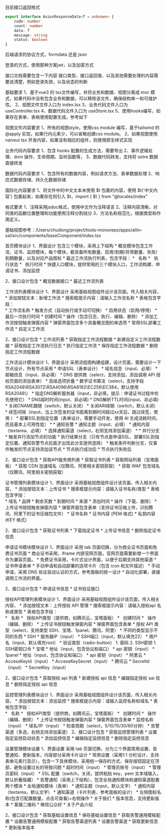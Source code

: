 

目前接口返回格式
```ts
export interface AxiosResponseData<T = unknown> {
	code: number
	count: number
	data: T
	message: string
	status: boolean
}
```

后端请求的协议方式，formdata 还是 json

登录的方式，使用那种方案jwt，以及加密方式

接口文档需要包含一下内容
接口类型、接口返回值、以及其他需要处理的内容需要说清楚，例如登录失效，以及状态的判断




基础要求
1、基于vue3 的 tsx文件编写，并将业务和数据、视图分离成 mvc 模式，如果代码中没有包含业务和数据，可以移除该文件，确保结构单一和可维护性。
2、视图文件文件入口为 index.tsx
3、业务代码文件入口为 useController.tsx
4、数据代码文件入口为 useStore.tsx
5、使用hooks编写，如果存在表单、表格使用配置生成。参考如下
	

视图文件内容要求
1、所有的视图style，使用css module 编写，基于tailwind 的@apply 实现，如果行内元素少，可以省略创建css module。
2、如果视图使用naiveui tsx 开发内容，如果没有相应的组件，则使用原生样式实现

业务代码内容要求
1、包含 hooks 配置的生成方法，需要导出
2、事件逻辑处理、dom 操作、生命周期、监听函数等，
3、数据代码转发，支持将 sotre 数据直接转发

数据代码内容要求
1、包含所有的数据内容，例如请求方法、表单数据处理
2、响应式数据存储、持久化数据存储

国际化内容要求
1、将文件中的中文文本未使用 $t 包裹的内容，使用 $t('中文内容') 包裹起来，如果存在则引入 $t，import { $t } from "@locales/index"

格式要求
1、注释采用jsdoc格式，使用中文作为注释语言
2、注释内容清晰，对同类的函数位置整理和功能使用注释分割线分
3、方法名称规范化，根据类型和作用定义。




基础视图参考：/Users/chudong/project/tools-monorepo/apps/allin-ssl/src/components/baseComponent/index.tsx


首页模块设计
1、界面设计
	包含三个模块，采用上下结构
    * 概览模块包含工作流、证书、监控模块，每个模块，都具备所有数量、启用/到期/异常数量、失败/到期数量，以及对应产品图标
    * 最近工作流执行列表，包含字段：
        *   名称
        *   执行状态
        *   执行时间
    * 快捷入口模块，提供常用的三个模块入口，工作流构建、申请证书、添加监控

2、接口设计包含
    * 概览数据接口
    * 最近工作流列表

工作流列表模块设计
1、界面设计
	采用基础视图组件设计该页面，传入相关内容，
    * 添加按钮文本：新增工作流
    * 搜索框提示内容：请输入工作流名称
    * 表格包含字段：  
        * 工作流名称
        * 触发方式（自动执行或手动可切换）
        * 启用状态（启用/停用）
        * 最后一次执行时间
        * 创建时间
        * 操作（包含日志、执行、编辑、删除）
    * 添加工作流按钮触发弹窗内容
        * 弹窗界面包含多个具备概览图的单选项
            * 常用SSL部署工作流
            * 自定义工作流

2、接口设计包含
    * 工作流列表
    * 获取指定工作流程数据
    * 新建自定义工作流程数据
    * 获取指定工作流执行日志
    * 执行指定工作流
    * 保存指定工作流程数据
    * 删除指定工作流程数据


工作流设计模块设计
1、界面设计
	采用流程图构建组建，设计页面，需要设计一下节点设计，所有节点采用
    * 申请SSL（表单设计）
        * 域名信息（input、必填）
        * 邮箱信息（input、非必填）
        * DNS 提供商（select，支持添加，添加调用 API 授权页面的添加表单）
        * 高级选项折叠
            * 数字证书算法（select，支持字段RSA2048\RSA3072\RSA4096\RSA8192\EC256\EC384，默认使用RSA2048\）
            * 指定DNS解析服务器（input，非必填，提示：申请证书过程中优先使用它）
            * DNS超时时间(input、非必填)
            * DNS解析TTL时间(input、非必填)
            * 关闭CNAME跟随（switch，默认关闭）
            * 关闭ARI续期（switch，默认关闭）
            * 续签间隔（input，当上次签发的证书距离到期时间超过xx天后，跳过续签，使用 ）
    * 部署SSL到指定位置（表单设计，需要手动开发，使用 AI 生成消耗时间，而且基本上可用性低）
        * 
    * 通知告警
        * 通知主题（input、必填）
        * 通知内容（textarea、必填）
        * 选择通知渠道（select，右侧支持添加渠道）
        * 
    * 并行分支
        * 触发并行添加节点的功能
    * 执行结果分支（只有节点是申请SSL、部署SSL到指定位置、通知告警节点后面才出现此分支提供选择）
        * 触发条件判断分支，仅事件触发的节点支持添加该节点
        * 节点执行成功后
        * 节点执行失败后

2、接口设计包含
    * 获取API服务商列表
    * 获取证书列表
    * 获取网站列表（宝塔面板）
    * 获取 CDN 加速域名（仅腾讯、阿里相关密钥获取）
    * 获取 WAF 包含域名（仅腾讯、阿里相关密钥获取）


证书管理列表模块设计
1、界面设计
	采用基础视图组件设计该页面，传入相关内容，
    * 添加按钮文本：上传证书
    * 搜索框提示内容：请输入证书名称/类型
    * 表格包含字段：  
        * 域名
        * 品牌
        * 剩余天数
        * 到期时间
        * 来源
        * 添加时间
        * 操作（下载、删除）
    * 上传证书按钮触发弹窗内容
        * 弹窗界面包含表单（支持证书压缩上传，识别腾讯、阿里下的证书压缩包文件）
            * 证书名称
            * 证书内容 (PEM 格式)
            * 私钥内容 (KEY 格式)

2、接口设计包含
    * 获取证书列表
    * 下载指定证书
    * 上传证书信息
    * 删除指定证书信息



申请证书模块模块设计
1、界面设计
	采用 tab 页面切换，分为商业证书页面和免费证书页面
    * 商业证书采用，iframe 内嵌官网页面，官网页面需要新增一个界面作为兼容页面。
    * 免费证书采用，卡片式设计界面，以便于后期支持其他渠道
        * 证书申请表单
            * 手动申请和自动部署的选项卡片（包含 icon 和文件描述）
                * 手动申请，采用 DNS 验证自动认证的方式，参考面板的统一设计
                * 自动化部署，直接调用工作流的界面。
	
2、接口设计包含
    * 申请证书信息
    * 证书验证接口


授权API管理列表模块设计
1、界面设计
	采用基础视图组件设计该页面，传入相关内容，
    * 添加按钮文本：上传授权 API 管理
    * 搜索框提示内容：请输入授权api 名称或类型
    * 表格包含字段：  
        *   名称
        *   授权API类型（提供商，如腾讯云，宝塔面板）
        *   创建时间
        *   操作（编辑、删除）
    * 上传证书按钮触发弹窗内容
        * 弹窗界面包含表单
            * 授权 API 类型（select，支持类型 SSH、宝塔、1panel、腾讯、阿里）
            * 不同的类型显示不同的东西
                * SSH
                    * 服务器IP（input）
                    * SSH端口（input，默认填充22）
                    * 用户名（input，默认填充root）
                    * 验证类型（radio-button）
                        1. 密码
                        2. SSH密钥
                            1. SSH密钥口令
                * 宝塔
                    * 地址（input，包含协议和端口）
                    * api 密钥（input）
                * 1panel
                    * 地址（input，包含协议和端口）
                    * api 密钥（input）
                * 阿里云
                    * AccessKeyId（input）
                    * AccessKeySecret（input）
                * 腾讯云
                    * SecretId（input）
                    * SecretKey（input）

2、接口设计包含
    * 获取授权 api 列表
    * 新建授权 api 信息
    * 编辑指定授权 aai 信息
    * 删除指定授权 api 信息


监控管理列表模块设计
1、界面设计
	采用基础视图组件设计该页面，传入相关内容，
    * 添加按钮文本：添加监控
    * 搜索框提示内容：请输入监控名称和域名
    * 表格包含字段：  
        *   名称
        *   授权API类型（提供商，如腾讯云，宝塔面板）
        *   创建时间
        *   操作（编辑、删除）
    * 上传证书按钮触发弹窗内容
        * 弹窗界面包含表单
            * 监控名称（input）
            * 域名/IP（input）
            * 检查周期（select，5/10/15/30/60分钟）
            * 告警渠道（多选，右侧支持添加渠道）
2、接口设计包含
    * 获取监控管理列表
    * 设置指定监控启动状态
    * 添加监控信息
    * 编辑指定监控信息
    * 删除指定监控信息


设置管理模块设置
1、界面设置
	采用 tab 页面切换，分为三个界面常用设置、告警通知、更新版本，内容部分采用卡片设计
    * 常用设置（采用1:1 分栏设计，支持表单元素行显示），包含一下具体模块，采用统一保存的方式，保存按钮固定在顶部，避免设置过长的导致问题
        * 超时时间（input）
        * 管理员账号（input）
        * 管理员密码（input）
        * SSL 配置（switch，关闭，提供粘贴 key，pem 文本域输入，默认折叠隐藏）
    * 告警通知（采用上下结构），包含全局通知模块和通知渠道配置两个模块
        * 全局通知模块（表单）
            * 通知主题（input，默认文字）
            * 通知内容（textarea，默认文字）
        * 通知渠道（卡片列表，参考面板的设计）
            * 左侧图标名称(包含已配置数量，点击可查看)+右侧操作
    * 关于我们
        * 版本信息，支持更新版本
        * 客服二维码
        * 微信公众好
        * 关于产品介绍

2、接口设计包含
    * 获取基础设置信息
    * 保存基础设置信息
    * 获取告警通用模板配置
    * 设置告警通用模板配置
    * 获取告警渠道列表
		* 设置告警渠道
		* 获取更新信息
		* 更新版本版本